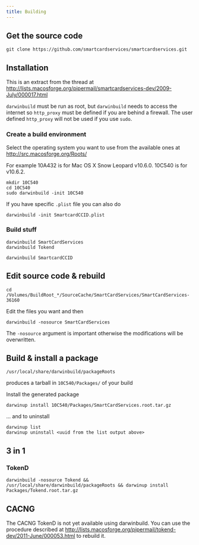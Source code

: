 ```yaml
---
title: Building
---
```


## Get the source code

    git clone https://github.com/smartcardservices/smartcardservices.git

## Installation

This is an extract from the thread at <http://lists.macosforge.org/pipermail/smartcardservices-dev/2009-July/000017.html>

`darwinbuild` must be run as root, but `darwinbuild` needs to access the internet so `http_proxy` must be defined if you are behind a firewall. The user defined `http_proxy` will not be used if you use `sudo`.

### Create a build environment

Select the operating system you want to use from the available ones at <http://src.macosforge.org/Roots/>

For example 10A432 is for Mac OS X Snow Leopard v10.6.0. 10C540 is for v10.6.2.

    mkdir 10C540
    cd 10C540
    sudo darwinbuild -init 10C540

If you have specific `.plist` file you can also do

    darwinbuild -init SmartcardCCID.plist

### Build stuff

    darwinbuild SmartCardServices
    darwinbuild Tokend

    darwinbuild SmartcardCCID

## Edit source code & rebuild

    cd /Volumes/BuildRoot_*/SourceCache/SmartCardServices/SmartCardServices-36160

Edit the files you want and then

    darwinbuild -nosource SmartCardServices

The `-nosource` argument is important otherwise the modifications will be overwritten.

## Build & install a package

    /usr/local/share/darwinbuild/packageRoots

produces a tarball in `10C540/Packages/` of your build

Install the generated package

    darwinup install 10C540/Packages/SmartCardServices.root.tar.gz

... and to uninstall

    darwinup list
    darwinup uninstall <uuid from the list output above>

## 3 in 1

### TokenD

    darwinbuild -nosource Tokend && /usr/local/share/darwinbuild/packageRoots && darwinup install Packages/Tokend.root.tar.gz

## CACNG

The CACNG TokenD is not yet available using darwinbuild.
You can use the procedure described at <http://lists.macosforge.org/pipermail/tokend-dev/2011-June/000053.html> to rebuild it.
